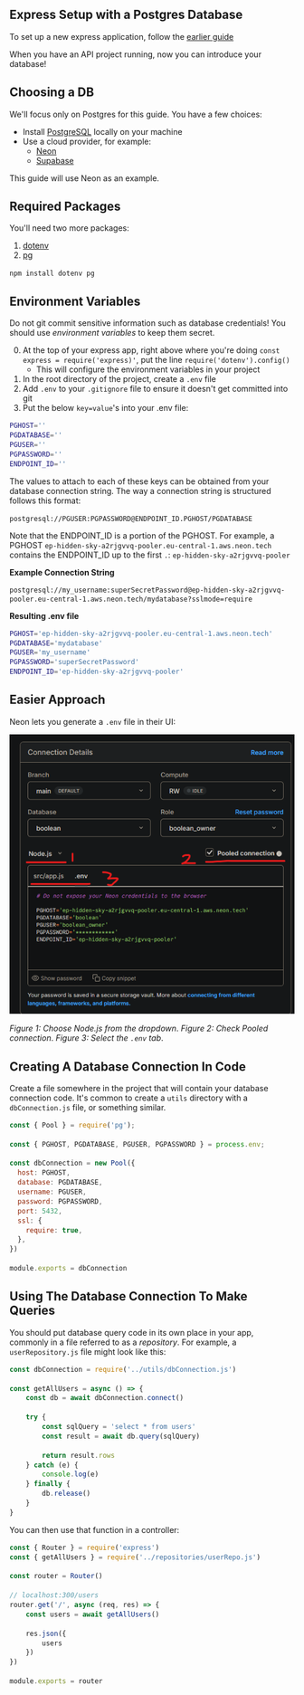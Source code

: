 ## Express Setup with a Postgres Database
To set up a new express application, follow the [earlier guide](https://github.com/boolean-uk/api-express-setup)

When you have an API project running, now you can introduce your database!

## Choosing a DB

We'll focus only on Postgres for this guide. You have a few choices:

- Install [PostgreSQL](https://www.postgresql.org/) locally on your machine
- Use a cloud provider, for example:
  - [Neon](https://neon.tech)
  - [Supabase](https://supabase.com/)

This guide will use Neon as an example.

## Required Packages

You'll need two more packages:

1. [dotenv](https://www.npmjs.com/package/dotenv)
2. [pg](https://node-postgres.com/)

`npm install dotenv pg`

## Environment Variables

Do not git commit sensitive information such as database credentials! You should use _environment variables_ to keep them secret.

0. At the top of your express app, right above where you're doing `const express = require('express)'`, put the line `require('dotenv').config()`
	- This will configure the environment variables in your project
2. In the root directory of the project, create a `.env` file
3. Add `.env` to your `.gitignore` file to ensure it doesn't get committed into git
4. Put the below `key=value`'s into your .env file:
```bash
PGHOST=''
PGDATABASE=''
PGUSER=''
PGPASSWORD=''
ENDPOINT_ID=''
```

The values to attach to each of these keys can be obtained from your database connection string. The way a connection string is structured follows this format:

`postgresql://PGUSER:PGPASSWORD@ENDPOINT_ID.PGHOST/PGDATABASE`

Note that the ENDPOINT_ID is a portion of the PGHOST. For example, a PGHOST `ep-hidden-sky-a2rjgvvq-pooler.eu-central-1.aws.neon.tech` contains the ENDPOINT_ID up to the first `.`: `ep-hidden-sky-a2rjgvvq-pooler`

**Example Connection String**
```
postgresql://my_username:superSecretPassword@ep-hidden-sky-a2rjgvvq-pooler.eu-central-1.aws.neon.tech/mydatabase?sslmode=require
```

**Resulting .env file**
```bash
PGHOST='ep-hidden-sky-a2rjgvvq-pooler.eu-central-1.aws.neon.tech'
PGDATABASE='mydatabase'
PGUSER='my_username'
PGPASSWORD='superSecretPassword'
ENDPOINT_ID='ep-hidden-sky-a2rjgvvq-pooler'
```

## Easier Approach

Neon lets you generate a `.env` file in their UI:

![](./db_env.png)

_Figure 1: Choose Node.js from the dropdown_. _Figure 2: Check Pooled connection_. _Figure 3: Select the `.env` tab_.

## Creating A Database Connection In Code

Create a file somewhere in the project that will contain your database connection code. It's common to create a `utils` directory with a `dbConnection.js` file, or something similar.

```js
const { Pool } = require('pg');

const { PGHOST, PGDATABASE, PGUSER, PGPASSWORD } = process.env;

const dbConnection = new Pool({
  host: PGHOST,
  database: PGDATABASE,
  username: PGUSER,
  password: PGPASSWORD,
  port: 5432,
  ssl: {
    require: true,
  },
})

module.exports = dbConnection
```

## Using The Database Connection To Make Queries

You should put database query code in its own place in your app, commonly in a file referred to as a _repository_. For example, a `userRepository.js` file might look like this:

```js
const dbConnection = require('../utils/dbConnection.js')

const getAllUsers = async () => {
	const db = await dbConnection.connect()

	try {
		const sqlQuery = 'select * from users'
		const result = await db.query(sqlQuery)

		return result.rows
	} catch (e) {
		console.log(e)
	} finally {
		db.release()
	}
}
```

You can then use that function in a controller:

```js
const { Router } = require('express')
const { getAllUsers } = require('../repositories/userRepo.js')

const router = Router()

// localhost:300/users
router.get('/', async (req, res) => {
	const users = await getAllUsers()

	res.json({
		users
	})
})

module.exports = router
```
